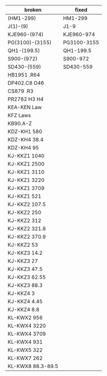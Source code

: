    broken | fixed
--------- | -----
(HM1-299) | HM1-299
J(1)-(9) | J1-9
KJE960-(974) | KJE960-974
PG(3100)-(3155) | PG3100-3155
QH1-(199.5) | QH1-199.5
S900-(972) | S900-972
SD430-(559) | SD430-559
HB1951 .R64 |
DP402.C8 O46 |
CS879 .R3 |
PR2782 H3 H4 |
KEA-KEN Law | 
KFZ Laws |
KB90.A-Z | 
KDZ-KH1 580 |
KDZ-KH4 38.4 |
KDZ-KH4 95 |
KJ-KKZ1 1040 |
KJ-KKZ1 2500 |
KJ-KKZ1 3110 |
KJ-KKZ1 3220 |
KJ-KKZ1 3709 |
KJ-KKZ1 521 |
KJ-KKZ2 107.5 |
KJ-KKZ2 250 |
KJ-KKZ2 312 |
KJ-KKZ2 321.8 |
KJ-KKZ2 370.9 |
KJ-KKZ2 53 |
KJ-KKZ3 14.2 |
KJ-KKZ3 27 |
KJ-KKZ3 47.5 |
KJ-KKZ3 62.55 |
KJ-KKZ3 88.3 |
KJ-KKZ4 3 |
KJ-KKZ4 4.45 |
KJ-KKZ4 8.8 |
KL-KWX2 956 |
KL-KWX4 3220 |
KL-KWX4 3709 |
KL-KWX4 931 |
KL-KWX5 322 |
KL-KWX7 262 |
KL-KWX8 88.3-89.5 |

